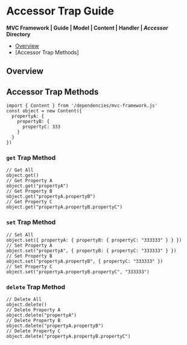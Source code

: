 # Accessor Trap Guide
**MVC Framework | Guide | Model \| Content \| Handler \| *Accessor***  
**Directory**  
 - [Overview]()
 - [Accessor Trap Methods]

## Overview

## Accessor Trap Methods
```
import { Content } from '/dependencies/mvc-framework.js'
const object = new Content({
  propertyA: {
    propertyB: {
      propertyC: 333
    }
  }
})
```
### `get` Trap Method
```
// Get All
object.get()
// Get Property A
object.get("propertyA")
// Get Property B
object.get("propertyA.propertyB")
// Get Property C
object.get("propertyA.propertyB.propertyC")
```
### `set` Trap Method
```
// Set All
object.set({ propertyA: { propertyB: { propertyC: "333333" } } })
// Set Property A
object.set("propertyA", { propertyB: { propertyC: "333333" } })
// Set Property B
object.set("propertyA.propertyB", { propertyC: "333333" })
// Set Property C
object.set("propertyA.propertyB.propertyC", "333333")
```
### `delete` Trap Method
```
// Delete All
object.delete()
// Delete Property A
object.delete("propertyA")
// Delete Property B
object.delete("propertyA.propertyB")
// Delete Property C
object.delete("propertyA.propertyB.propertyC")
```
